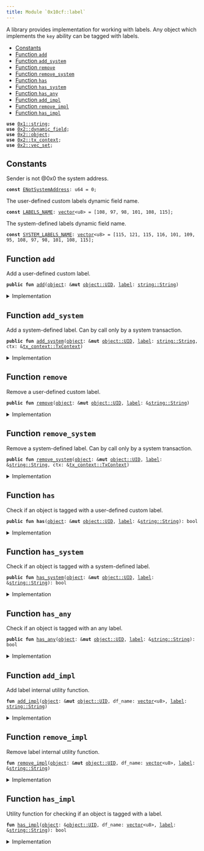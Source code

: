 ```yaml
---
title: Module `0x10cf::label`
---
```


A library provides implementation for working with labels.
Any object which implements the <code>key</code> ability can be tagged with labels.


-  [Constants](#@Constants_0)
-  [Function `add`](#0x10cf_label_add)
-  [Function `add_system`](#0x10cf_label_add_system)
-  [Function `remove`](#0x10cf_label_remove)
-  [Function `remove_system`](#0x10cf_label_remove_system)
-  [Function `has`](#0x10cf_label_has)
-  [Function `has_system`](#0x10cf_label_has_system)
-  [Function `has_any`](#0x10cf_label_has_any)
-  [Function `add_impl`](#0x10cf_label_add_impl)
-  [Function `remove_impl`](#0x10cf_label_remove_impl)
-  [Function `has_impl`](#0x10cf_label_has_impl)


<pre><code><b>use</b> <a href="../move-stdlib/string.md#0x1_string">0x1::string</a>;
<b>use</b> <a href="../sui-framework/dynamic_field.md#0x2_dynamic_field">0x2::dynamic_field</a>;
<b>use</b> <a href="../sui-framework/object.md#0x2_object">0x2::object</a>;
<b>use</b> <a href="../sui-framework/tx_context.md#0x2_tx_context">0x2::tx_context</a>;
<b>use</b> <a href="../sui-framework/vec_set.md#0x2_vec_set">0x2::vec_set</a>;
</code></pre>



<a name="@Constants_0"></a>

## Constants


<a name="0x10cf_label_ENotSystemAddress"></a>

Sender is not @0x0 the system address.


<pre><code><b>const</b> <a href="label.md#0x10cf_label_ENotSystemAddress">ENotSystemAddress</a>: u64 = 0;
</code></pre>



<a name="0x10cf_label_LABELS_NAME"></a>

The user-defined custom labels dynamic field name.


<pre><code><b>const</b> <a href="label.md#0x10cf_label_LABELS_NAME">LABELS_NAME</a>: <a href="../move-stdlib/vector.md#0x1_vector">vector</a>&lt;u8&gt; = [108, 97, 98, 101, 108, 115];
</code></pre>



<a name="0x10cf_label_SYSTEM_LABELS_NAME"></a>

The system-defined labels dynamic field name.


<pre><code><b>const</b> <a href="label.md#0x10cf_label_SYSTEM_LABELS_NAME">SYSTEM_LABELS_NAME</a>: <a href="../move-stdlib/vector.md#0x1_vector">vector</a>&lt;u8&gt; = [115, 121, 115, 116, 101, 109, 95, 108, 97, 98, 101, 108, 115];
</code></pre>



<a name="0x10cf_label_add"></a>

## Function `add`

Add a user-defined custom label.


<pre><code><b>public</b> <b>fun</b> <a href="label.md#0x10cf_label_add">add</a>(<a href="../sui-framework/object.md#0x2_object">object</a>: &<b>mut</b> <a href="../sui-framework/object.md#0x2_object_UID">object::UID</a>, <a href="label.md#0x10cf_label">label</a>: <a href="../move-stdlib/string.md#0x1_string_String">string::String</a>)
</code></pre>



<details>
<summary>Implementation</summary>


<pre><code><b>public</b> <b>fun</b> <a href="label.md#0x10cf_label_add">add</a>(<a href="../sui-framework/object.md#0x2_object">object</a>: &<b>mut</b> UID, <a href="label.md#0x10cf_label">label</a>: String) {
    <a href="label.md#0x10cf_label_add_impl">add_impl</a>(<a href="../sui-framework/object.md#0x2_object">object</a>, <a href="label.md#0x10cf_label_LABELS_NAME">LABELS_NAME</a>, <a href="label.md#0x10cf_label">label</a>);
}
</code></pre>



</details>

<a name="0x10cf_label_add_system"></a>

## Function `add_system`

Add a system-defined label.
Can by call only by a system transaction.


<pre><code><b>public</b> <b>fun</b> <a href="label.md#0x10cf_label_add_system">add_system</a>(<a href="../sui-framework/object.md#0x2_object">object</a>: &<b>mut</b> <a href="../sui-framework/object.md#0x2_object_UID">object::UID</a>, <a href="label.md#0x10cf_label">label</a>: <a href="../move-stdlib/string.md#0x1_string_String">string::String</a>, ctx: &<a href="../sui-framework/tx_context.md#0x2_tx_context_TxContext">tx_context::TxContext</a>)
</code></pre>



<details>
<summary>Implementation</summary>


<pre><code><b>public</b> <b>fun</b> <a href="label.md#0x10cf_label_add_system">add_system</a>(<a href="../sui-framework/object.md#0x2_object">object</a>: &<b>mut</b> UID, <a href="label.md#0x10cf_label">label</a>: String, ctx: &TxContext) {
    <b>assert</b>!(ctx.sender() == @0x0, <a href="label.md#0x10cf_label_ENotSystemAddress">ENotSystemAddress</a>);

    <a href="label.md#0x10cf_label_add_impl">add_impl</a>(<a href="../sui-framework/object.md#0x2_object">object</a>, <a href="label.md#0x10cf_label_SYSTEM_LABELS_NAME">SYSTEM_LABELS_NAME</a>, <a href="label.md#0x10cf_label">label</a>);
}
</code></pre>



</details>

<a name="0x10cf_label_remove"></a>

## Function `remove`

Remove a user-defined custom label.


<pre><code><b>public</b> <b>fun</b> <a href="label.md#0x10cf_label_remove">remove</a>(<a href="../sui-framework/object.md#0x2_object">object</a>: &<b>mut</b> <a href="../sui-framework/object.md#0x2_object_UID">object::UID</a>, <a href="label.md#0x10cf_label">label</a>: &<a href="../move-stdlib/string.md#0x1_string_String">string::String</a>)
</code></pre>



<details>
<summary>Implementation</summary>


<pre><code><b>public</b> <b>fun</b> <a href="label.md#0x10cf_label_remove">remove</a>(<a href="../sui-framework/object.md#0x2_object">object</a>: &<b>mut</b> UID, <a href="label.md#0x10cf_label">label</a>: &String) {
    <a href="label.md#0x10cf_label_remove_impl">remove_impl</a>(<a href="../sui-framework/object.md#0x2_object">object</a>, <a href="label.md#0x10cf_label_LABELS_NAME">LABELS_NAME</a>, <a href="label.md#0x10cf_label">label</a>);
}
</code></pre>



</details>

<a name="0x10cf_label_remove_system"></a>

## Function `remove_system`

Remove a system-defined label.
Can by call only by a system transaction.


<pre><code><b>public</b> <b>fun</b> <a href="label.md#0x10cf_label_remove_system">remove_system</a>(<a href="../sui-framework/object.md#0x2_object">object</a>: &<b>mut</b> <a href="../sui-framework/object.md#0x2_object_UID">object::UID</a>, <a href="label.md#0x10cf_label">label</a>: &<a href="../move-stdlib/string.md#0x1_string_String">string::String</a>, ctx: &<a href="../sui-framework/tx_context.md#0x2_tx_context_TxContext">tx_context::TxContext</a>)
</code></pre>



<details>
<summary>Implementation</summary>


<pre><code><b>public</b> <b>fun</b> <a href="label.md#0x10cf_label_remove_system">remove_system</a>(<a href="../sui-framework/object.md#0x2_object">object</a>: &<b>mut</b> UID, <a href="label.md#0x10cf_label">label</a>: &String, ctx: &TxContext) {
    <b>assert</b>!(ctx.sender() == @0x0, <a href="label.md#0x10cf_label_ENotSystemAddress">ENotSystemAddress</a>);

    <a href="label.md#0x10cf_label_remove_impl">remove_impl</a>(<a href="../sui-framework/object.md#0x2_object">object</a>, <a href="label.md#0x10cf_label_SYSTEM_LABELS_NAME">SYSTEM_LABELS_NAME</a>, <a href="label.md#0x10cf_label">label</a>);
}
</code></pre>



</details>

<a name="0x10cf_label_has"></a>

## Function `has`

Check if an object is tagged with a user-defined custom label.


<pre><code><b>public</b> <b>fun</b> <b>has</b>(<a href="../sui-framework/object.md#0x2_object">object</a>: &<b>mut</b> <a href="../sui-framework/object.md#0x2_object_UID">object::UID</a>, <a href="label.md#0x10cf_label">label</a>: &<a href="../move-stdlib/string.md#0x1_string_String">string::String</a>): bool
</code></pre>



<details>
<summary>Implementation</summary>


<pre><code><b>public</b> <b>fun</b> <b>has</b>(<a href="../sui-framework/object.md#0x2_object">object</a>: &<b>mut</b> UID, <a href="label.md#0x10cf_label">label</a>: &String): bool {
    <a href="label.md#0x10cf_label_has_impl">has_impl</a>(<a href="../sui-framework/object.md#0x2_object">object</a>, <a href="label.md#0x10cf_label_LABELS_NAME">LABELS_NAME</a>, <a href="label.md#0x10cf_label">label</a>)
}
</code></pre>



</details>

<a name="0x10cf_label_has_system"></a>

## Function `has_system`

Check if an object is tagged with a system-defined label.


<pre><code><b>public</b> <b>fun</b> <a href="label.md#0x10cf_label_has_system">has_system</a>(<a href="../sui-framework/object.md#0x2_object">object</a>: &<b>mut</b> <a href="../sui-framework/object.md#0x2_object_UID">object::UID</a>, <a href="label.md#0x10cf_label">label</a>: &<a href="../move-stdlib/string.md#0x1_string_String">string::String</a>): bool
</code></pre>



<details>
<summary>Implementation</summary>


<pre><code><b>public</b> <b>fun</b> <a href="label.md#0x10cf_label_has_system">has_system</a>(<a href="../sui-framework/object.md#0x2_object">object</a>: &<b>mut</b> UID, <a href="label.md#0x10cf_label">label</a>: &String): bool {
    <a href="label.md#0x10cf_label_has_impl">has_impl</a>(<a href="../sui-framework/object.md#0x2_object">object</a>, <a href="label.md#0x10cf_label_SYSTEM_LABELS_NAME">SYSTEM_LABELS_NAME</a>, <a href="label.md#0x10cf_label">label</a>)
}
</code></pre>



</details>

<a name="0x10cf_label_has_any"></a>

## Function `has_any`

Check if an object is tagged with an any label.


<pre><code><b>public</b> <b>fun</b> <a href="label.md#0x10cf_label_has_any">has_any</a>(<a href="../sui-framework/object.md#0x2_object">object</a>: &<b>mut</b> <a href="../sui-framework/object.md#0x2_object_UID">object::UID</a>, <a href="label.md#0x10cf_label">label</a>: &<a href="../move-stdlib/string.md#0x1_string_String">string::String</a>): bool
</code></pre>



<details>
<summary>Implementation</summary>


<pre><code><b>public</b> <b>fun</b> <a href="label.md#0x10cf_label_has_any">has_any</a>(<a href="../sui-framework/object.md#0x2_object">object</a>: &<b>mut</b> UID, <a href="label.md#0x10cf_label">label</a>: &String): bool {
    <a href="label.md#0x10cf_label_has_impl">has_impl</a>(<a href="../sui-framework/object.md#0x2_object">object</a>, <a href="label.md#0x10cf_label_LABELS_NAME">LABELS_NAME</a>, <a href="label.md#0x10cf_label">label</a>) || <a href="label.md#0x10cf_label_has_impl">has_impl</a>(<a href="../sui-framework/object.md#0x2_object">object</a>, <a href="label.md#0x10cf_label_SYSTEM_LABELS_NAME">SYSTEM_LABELS_NAME</a>, <a href="label.md#0x10cf_label">label</a>)
}
</code></pre>



</details>

<a name="0x10cf_label_add_impl"></a>

## Function `add_impl`

Add label internal utility function.


<pre><code><b>fun</b> <a href="label.md#0x10cf_label_add_impl">add_impl</a>(<a href="../sui-framework/object.md#0x2_object">object</a>: &<b>mut</b> <a href="../sui-framework/object.md#0x2_object_UID">object::UID</a>, df_name: <a href="../move-stdlib/vector.md#0x1_vector">vector</a>&lt;u8&gt;, <a href="label.md#0x10cf_label">label</a>: <a href="../move-stdlib/string.md#0x1_string_String">string::String</a>)
</code></pre>



<details>
<summary>Implementation</summary>


<pre><code><b>fun</b> <a href="label.md#0x10cf_label_add_impl">add_impl</a>(<a href="../sui-framework/object.md#0x2_object">object</a>: &<b>mut</b> UID, df_name: <a href="../move-stdlib/vector.md#0x1_vector">vector</a>&lt;u8&gt;, <a href="label.md#0x10cf_label">label</a>: String) {
    // Check <b>if</b> a labels collection exists.
    <b>if</b> (<a href="../sui-framework/dynamic_field.md#0x2_dynamic_field_exists_">dynamic_field::exists_</a>(<a href="../sui-framework/object.md#0x2_object">object</a>, df_name)) {
        // Borrow the related labels collection.
        <b>let</b> labels = <a href="../sui-framework/dynamic_field.md#0x2_dynamic_field_borrow_mut">dynamic_field::borrow_mut</a>&lt;<a href="../move-stdlib/vector.md#0x1_vector">vector</a>&lt;u8&gt;, VecSet&lt;String&gt;&gt;(<a href="../sui-framework/object.md#0x2_object">object</a>, df_name);

        // Insert the <a href="label.md#0x10cf_label">label</a> into the collection.
        labels.insert(<a href="label.md#0x10cf_label">label</a>);
    } <b>else</b> {
        // Create a new labels collection.
        <b>let</b> <b>mut</b> labels = <a href="../sui-framework/vec_set.md#0x2_vec_set_empty">vec_set::empty</a>();

        // Insert the <a href="label.md#0x10cf_label">label</a> into the collection.
        labels.insert(<a href="label.md#0x10cf_label">label</a>);

        // Add the created collection <b>as</b> a dynamic field <b>to</b> the <a href="../sui-framework/object.md#0x2_object">object</a>.
        <a href="../sui-framework/dynamic_field.md#0x2_dynamic_field_add">dynamic_field::add</a>(<a href="../sui-framework/object.md#0x2_object">object</a>, df_name, labels);
    }
}
</code></pre>



</details>

<a name="0x10cf_label_remove_impl"></a>

## Function `remove_impl`

Remove label internal utility function.


<pre><code><b>fun</b> <a href="label.md#0x10cf_label_remove_impl">remove_impl</a>(<a href="../sui-framework/object.md#0x2_object">object</a>: &<b>mut</b> <a href="../sui-framework/object.md#0x2_object_UID">object::UID</a>, df_name: <a href="../move-stdlib/vector.md#0x1_vector">vector</a>&lt;u8&gt;, <a href="label.md#0x10cf_label">label</a>: &<a href="../move-stdlib/string.md#0x1_string_String">string::String</a>)
</code></pre>



<details>
<summary>Implementation</summary>


<pre><code><b>fun</b> <a href="label.md#0x10cf_label_remove_impl">remove_impl</a>(<a href="../sui-framework/object.md#0x2_object">object</a>: &<b>mut</b> UID, df_name: <a href="../move-stdlib/vector.md#0x1_vector">vector</a>&lt;u8&gt;, <a href="label.md#0x10cf_label">label</a>: &String) {
    // Need <b>to</b> check <b>if</b> this variable is required.
    <b>let</b> <b>mut</b> need_remove_collection = <b>false</b>;

    // Check <b>if</b> a labels collection exists.
    <b>if</b> (<a href="../sui-framework/dynamic_field.md#0x2_dynamic_field_exists_">dynamic_field::exists_</a>(<a href="../sui-framework/object.md#0x2_object">object</a>, df_name)) {
        // Borrow the related labels collection.
        <b>let</b> labels = <a href="../sui-framework/dynamic_field.md#0x2_dynamic_field_borrow_mut">dynamic_field::borrow_mut</a>&lt;<a href="../move-stdlib/vector.md#0x1_vector">vector</a>&lt;u8&gt;, VecSet&lt;String&gt;&gt;(<a href="../sui-framework/object.md#0x2_object">object</a>, df_name);

        // Check <b>if</b> the labels collection contains the <a href="label.md#0x10cf_label">label</a>.
        <b>if</b> (labels.contains(<a href="label.md#0x10cf_label">label</a>)) {
            // Remove the <a href="label.md#0x10cf_label">label</a>.
            labels.<a href="label.md#0x10cf_label_remove">remove</a>(<a href="label.md#0x10cf_label">label</a>);

            // Remove the labels collection <b>if</b> it is empty.
            <b>if</b> (labels.is_empty()) {
                need_remove_collection = <b>true</b>;
            };
        };
    };

    // Remove the related labels collection.
    <b>if</b> (need_remove_collection) {
        <a href="../sui-framework/dynamic_field.md#0x2_dynamic_field_remove">dynamic_field::remove</a>&lt;<a href="../move-stdlib/vector.md#0x1_vector">vector</a>&lt;u8&gt;, VecSet&lt;String&gt;&gt;(<a href="../sui-framework/object.md#0x2_object">object</a>, df_name);
    }
}
</code></pre>



</details>

<a name="0x10cf_label_has_impl"></a>

## Function `has_impl`

Utility function for checking if an object is tagged with a label.


<pre><code><b>fun</b> <a href="label.md#0x10cf_label_has_impl">has_impl</a>(<a href="../sui-framework/object.md#0x2_object">object</a>: &<a href="../sui-framework/object.md#0x2_object_UID">object::UID</a>, df_name: <a href="../move-stdlib/vector.md#0x1_vector">vector</a>&lt;u8&gt;, <a href="label.md#0x10cf_label">label</a>: &<a href="../move-stdlib/string.md#0x1_string_String">string::String</a>): bool
</code></pre>



<details>
<summary>Implementation</summary>


<pre><code><b>fun</b> <a href="label.md#0x10cf_label_has_impl">has_impl</a>(<a href="../sui-framework/object.md#0x2_object">object</a>: &UID, df_name: <a href="../move-stdlib/vector.md#0x1_vector">vector</a>&lt;u8&gt;, <a href="label.md#0x10cf_label">label</a>: &String): bool {
    // The <a href="label.md#0x10cf_label">label</a> can not exist <b>if</b> there is no a <a href="label.md#0x10cf_label">label</a> collection.
    <b>if</b> (!<a href="../sui-framework/dynamic_field.md#0x2_dynamic_field_exists_">dynamic_field::exists_</a>(<a href="../sui-framework/object.md#0x2_object">object</a>, df_name)) {
        <b>return</b> <b>false</b>
    };

    // Borrow the related labels collection.
    <b>let</b> labels = <a href="../sui-framework/dynamic_field.md#0x2_dynamic_field_borrow">dynamic_field::borrow</a>&lt;<a href="../move-stdlib/vector.md#0x1_vector">vector</a>&lt;u8&gt;, VecSet&lt;String&gt;&gt;(<a href="../sui-framework/object.md#0x2_object">object</a>, df_name);

    // Check <b>if</b> an <a href="../sui-framework/object.md#0x2_object">object</a> is tagged <b>with</b> a <a href="label.md#0x10cf_label">label</a>.
    labels.contains(<a href="label.md#0x10cf_label">label</a>)
}
</code></pre>



</details>
